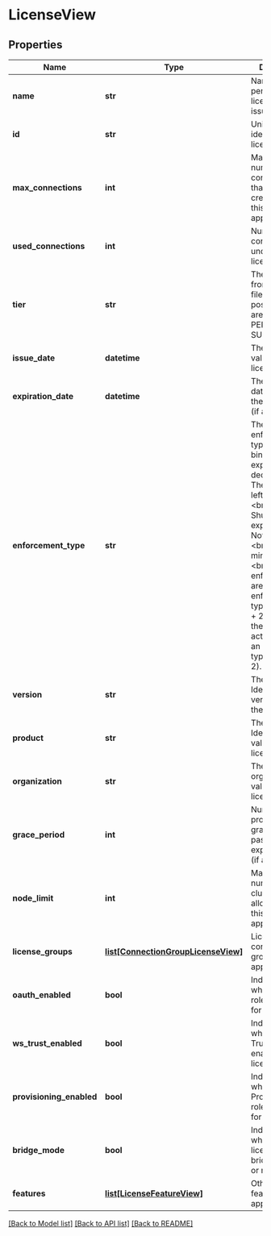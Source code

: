 # LicenseView

## Properties
Name | Type | Description | Notes
------------ | ------------- | ------------- | -------------
**name** | **str** | Name of the person the license was issued to. | [optional] 
**id** | **str** | Unique identifier of a license. | [optional] 
**max_connections** | **int** | Maximum number of connections that can be created under this license (if applicable). | [optional] 
**used_connections** | **int** | Number of used connections under this license. | [optional] 
**tier** | **str** | The tier value from the license file. The possible values are FREE, PERPETUAL or SUBSCRIPTION. | [optional] 
**issue_date** | **datetime** | The issue date value from the license file. | [optional] 
**expiration_date** | **datetime** | The expiration date value from the license file (if applicable). | [optional] 
**enforcement_type** | **str** | The enforcement type is a 3-bit binary value, expressed as a decimal digit. The bits from left to right are: &lt;br&gt;1: Shutdown on expire &lt;br&gt;2: Notify on expire &lt;br&gt;4: Enforce minor version &lt;br&gt;if all three enforcements are active, the enforcement type will be 7 (1 + 2 + 4); if only the first two are active, you have an enforcement type of 3 (1 + 2).  | [optional] 
**version** | **str** | The Ping Identity product version from the license file. | [optional] 
**product** | **str** | The Ping Identity product value from the license file. | [optional] 
**organization** | **str** | The organization value from the license file. | [optional] 
**grace_period** | **int** | Number of days provided as grace period, past the expiration date (if applicable). | [optional] 
**node_limit** | **int** | Maximum number of clustered nodes allowed under this license (if applicable). | [optional] 
**license_groups** | [**list[ConnectionGroupLicenseView]**](ConnectionGroupLicenseView.md) | License connection groups, if applicable. | [optional] 
**oauth_enabled** | **bool** | Indicates whether OAuth role is enabled for this license. | [optional] 
**ws_trust_enabled** | **bool** | Indicates whether WS-Trust role is enabled for this license. | [optional] 
**provisioning_enabled** | **bool** | Indicates whether Provisioning role is enabled for this license. | [optional] 
**bridge_mode** | **bool** | Indicates whether this license is a bridge license or not. | [optional] 
**features** | [**list[LicenseFeatureView]**](LicenseFeatureView.md) | Other licence features, if applicable. | [optional] 

[[Back to Model list]](../README.md#documentation-for-models) [[Back to API list]](../README.md#documentation-for-api-endpoints) [[Back to README]](../README.md)



